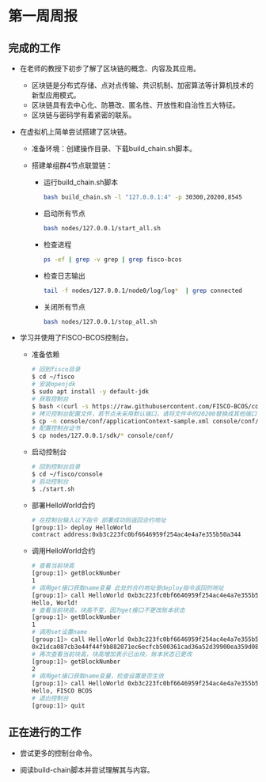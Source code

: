 # 第一周周报

## 完成的工作

* 在老师的教授下初步了解了区块链的概念、内容及其应用。
  * 区块链是分布式存储、点对点传输、共识机制、加密算法等计算机技术的新型应用模式。
  * 区块链具有去中心化、防篡改、匿名性、开放性和自治性五大特征。
  * 区块链与密码学有着紧密的联系。

* 在虚拟机上简单尝试搭建了区块链。

  * 准备环境：创建操作目录、下载build_chain.sh脚本。

  * 搭建单组群4节点联盟链：

    * 运行build_chain.sh脚本

      ```bash
      bash build_chain.sh -l "127.0.0.1:4" -p 30300,20200,8545
      ```

    * 启动所有节点

      ```bash
      bash nodes/127.0.0.1/start_all.sh
      ```

    * 检查进程

      ```bash
      ps -ef | grep -v grep | grep fisco-bcos
      ```

    * 检查日志输出

      ```bash
      tail -f nodes/127.0.0.1/node0/log/log*  | grep connected
      ```

    * 关闭所有节点

      ```bash
      bash nodes/127.0.0.1/stop_all.sh
      ```

* 学习并使用了FISCO-BCOS控制台。

  * 准备依赖

    ```bash
    # 回到fisco目录
    $ cd ~/fisco
    # 安装openjdk
    $ sudo apt install -y default-jdk
    # 获取控制台
    $ bash <(curl -s https://raw.githubusercontent.com/FISCO-BCOS/console/master/tools/download_console.sh)
    # 拷贝控制台配置文件，若节点未采用默认端口，请将文件中的20200替换成其他端口
    $ cp -n console/conf/applicationContext-sample.xml console/conf/applicationContext.xml
    # 配置控制台证书
    $ cp nodes/127.0.0.1/sdk/* console/conf/
    ```

  * 启动控制台

    ```bash
    # 回到控制台目录
    $ cd ~/fisco/console
    # 启动控制台
    $ ./start.sh
    ```

  * 部署HelloWorld合约

    ```bash
    # 在控制台输入以下指令 部署成功则返回合约地址
    [group:1]> deploy HelloWorld
    contract address:0xb3c223fc0bf6646959f254ac4e4a7e355b50a344
    ```

  * 调用HelloWorld合约

    ```bash
    # 查看当前块高
    [group:1]> getBlockNumber
    1
    # 调用get接口获取name变量 此处的合约地址是deploy指令返回的地址
    [group:1]> call HelloWorld 0xb3c223fc0bf6646959f254ac4e4a7e355b50a344 get
    Hello, World!
    # 查看当前块高，块高不变，因为get接口不更改账本状态
    [group:1]> getBlockNumber
    1
    # 调用set设置name
    [group:1]> call HelloWorld 0xb3c223fc0bf6646959f254ac4e4a7e355b50a344 set "Hello, FISCO BCOS"
    0x21dca087cb3e44f44f9b882071ec6ecfcb500361cad36a52d39900ea359d0895
    # 再次查看当前块高，块高增加表示已出块，账本状态已更改
    [group:1]> getBlockNumber
    2
    # 调用get接口获取name变量，检查设置是否生效
    [group:1]> call HelloWorld 0xb3c223fc0bf6646959f254ac4e4a7e355b50a344 get
    Hello, FISCO BCOS
    # 退出控制台
    [group:1]> quit
    ```

## 正在进行的工作

* 尝试更多的控制台命令。

* 阅读build-chain脚本并尝试理解其与内容。